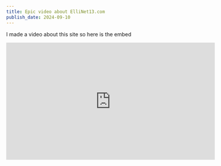 ```yaml
---
title: Epic video about ElliNet13.com
publish_date: 2024-09-10
---
```


I made a video about this site so here is the embed<br>
<iframe width="560" height="315" src="https://www.youtube.com/embed/rItvIycXbgg?si=wQSCI4awaXCQkUog" title="YouTube video player" frameborder="0" allow="accelerometer; autoplay; clipboard-write; encrypted-media; gyroscope; picture-in-picture; web-share" referrerpolicy="strict-origin-when-cross-origin" allowfullscreen></iframe>

